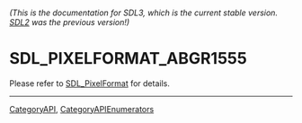 ###### (This is the documentation for SDL3, which is the current stable version. [SDL2](https://wiki.libsdl.org/SDL2/) was the previous version!)
# SDL_PIXELFORMAT_ABGR1555

Please refer to [SDL_PixelFormat](SDL_PixelFormat) for details.

----
[CategoryAPI](CategoryAPI), [CategoryAPIEnumerators](CategoryAPIEnumerators)

